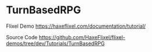 # TurnBasedRPG

Flixel Demo
https://haxeflixel.com/documentation/tutorial/

Source Code
https://github.com/HaxeFlixel/flixel-demos/tree/dev/Tutorials/TurnBasedRPG
